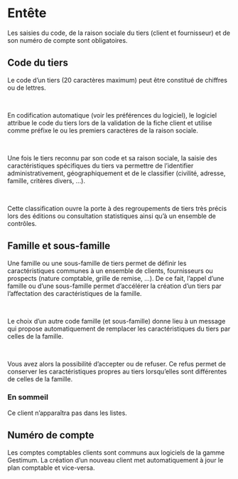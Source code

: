 # Entête

Les saisies du code, de la raison sociale du tiers (client et fournisseur) 
 et de son numéro de compte sont obligatoires.


## Code du tiers


Le code d’un tiers (20 caractères maximum) 
 peut être constitué de chiffres ou de lettres.


 


En codification automatique (voir les préférences du logiciel), le logiciel 
 attribue le code du tiers lors de la validation de la fiche client et 
 utilise comme préfixe le ou les premiers caractères de la raison sociale.


 


Une fois le tiers reconnu par son code 
 et sa raison sociale, la saisie 
 des caractéristiques spécifiques du tiers va permettre de l’identifier 
 administrativement, géographiquement et de le classifier (civilité, adresse, 
 famille, critères divers, …).


 


Cette classification ouvre la porte à des regroupements de tiers très 
 précis lors des éditions ou consultation 
 statistiques ainsi qu’à un ensemble de contrôles.


## Famille et sous-famille


Une famille ou une sous-famille de tiers permet de définir les caractéristiques 
 communes à un ensemble de clients, fournisseurs ou prospects (nature comptable, 
 grille de remise, …). De ce fait, l’appel d’une famille ou d’une sous-famille 
 permet d’accélérer la création d’un tiers par l’affectation des caractéristiques 
 de la famille.


 


Le choix d’un autre code famille (et sous-famille) donne lieu à un message 
 qui propose automatiquement de remplacer les caractéristiques du tiers 
 par celles de la famille. 


 


Vous avez alors la possibilité d’accepter ou de refuser. Ce refus permet 
 de conserver les caractéristiques propres au tiers lorsqu’elles sont différentes 
 de celles de la famille.


### En sommeil


Ce client n’apparaîtra pas dans les listes.


## Numéro de compte


Les comptes comptables clients sont communs aux logiciels de la gamme 
 Gestimum. La création d’un nouveau client met automatiquement à jour le 
 plan comptable et vice-versa.


 


